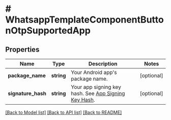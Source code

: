 # # WhatsappTemplateComponentButtonOtpSupportedApp

## Properties

Name | Type | Description | Notes
------------ | ------------- | ------------- | -------------
**package_name** | **string** | Your Android app&#39;s package name. | [optional]
**signature_hash** | **string** | Your app signing key hash. See [App Signing Key Hash](https://developers.facebook.com/docs/whatsapp/business-management-api/authentication-templates/zero-tap-authentication-templates#app-signing-key-hash). | [optional]

[[Back to Model list]](../../README.md#models) [[Back to API list]](../../README.md#endpoints) [[Back to README]](../../README.md)
